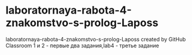# laboratornaya-rabota-4-znakomstvo-s-prolog-Laposs
laboratornaya-rabota-4-znakomstvo-s-prolog-Laposs created by GitHub Classroom
1 и 2 - первые два задания,lab4 - третье задание
